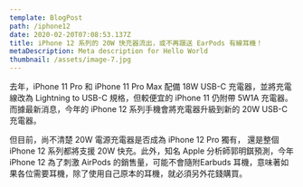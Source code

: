 ```yaml
---
template: BlogPost
path: /iphone12
date: 2020-02-20T07:08:53.137Z
title: iPhone 12 系列的 20W 快充器流出，或不再跟送 EarPods 有線耳機！
metaDescription: Meta description for Hello World
thumbnail: /assets/image-7.jpg
---
```

去年，iPhone 11 Pro 和 iPhone 11 Pro Max 配備 18W USB-C 充電器，並將充電線改為 Lightning to USB-C 規格，但較便宜的 iPhone 11 仍附帶 5W1A 充電器。 而據最新消息，今年的 iPhone 12 系列手機會將充電器升級到新的 20W USB-C 充電器。

但目前，尚不清楚 20W 電源充電器是否成為 iPhone 12 Pro 獨有， 還是整個 iPhone 12 系列都將支援 20W 快充。此外，知名 Apple 分析師郭明錤預測，今年 iPhone 12 為了刺激 AirPods 的銷售量，可能不會隨附Earbuds 耳機，意味著如果各位需要耳機，除了使用自己原本的耳機，就必須另外花錢購買。
